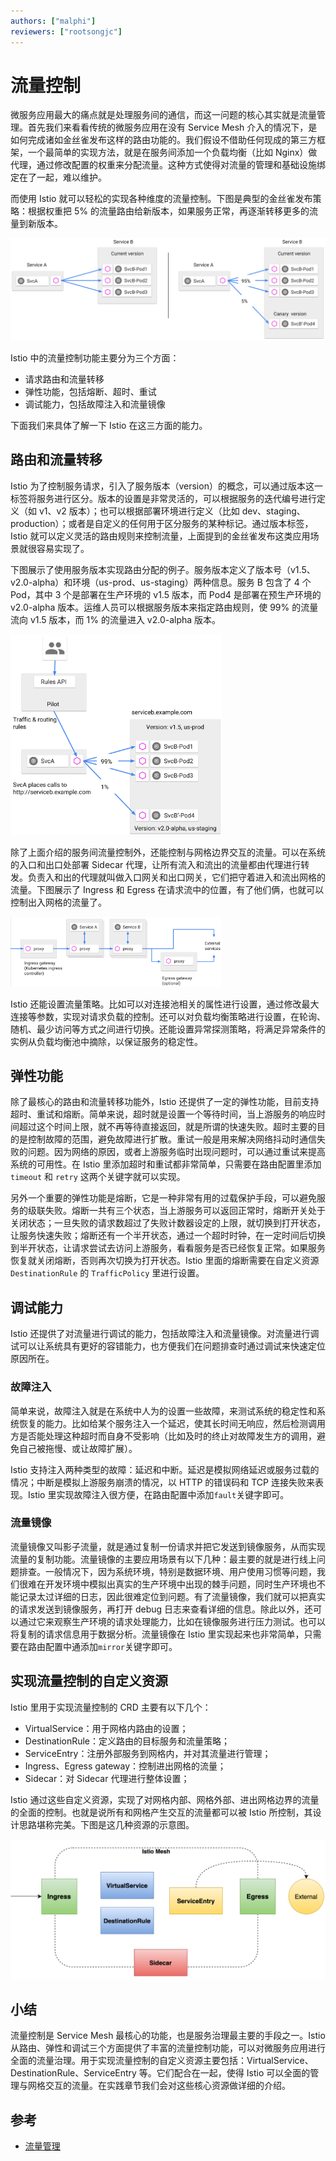 ```yaml
---
authors: ["malphi"]
reviewers: ["rootsongjc"]
---
```


# 流量控制

微服务应用最大的痛点就是处理服务间的通信，而这一问题的核心其实就是流量管理。首先我们来看看传统的微服务应用在没有 Service Mesh 介入的情况下，是如何完成诸如金丝雀发布这样的路由功能的。我们假设不借助任何现成的第三方框架，一个最简单的实现方法，就是在服务间添加一个负载均衡（比如 Nginx）做代理，通过修改配置的权重来分配流量。这种方式使得对流量的管理和基础设施绑定在了一起，难以维护。

而使用 Istio 就可以轻松的实现各种维度的流量控制。下图是典型的金丝雀发布策略：根据权重把 5% 的流量路由给新版本，如果服务正常，再逐渐转移更多的流量到新版本。

![金丝雀发布示意图（图片来自 Istio 官方网站）](./images/concept-trafficcontrol-canary.png)

Istio 中的流量控制功能主要分为三个方面：

- 请求路由和流量转移
- 弹性功能，包括熔断、超时、重试
- 调试能力，包括故障注入和流量镜像

下面我们来具体了解一下 Istio 在这三方面的能力。

## 路由和流量转移

Istio 为了控制服务请求，引入了服务版本（version）的概念，可以通过版本这一标签将服务进行区分。版本的设置是非常灵活的，可以根据服务的迭代编号进行定义（如 v1、v2 版本）；也可以根据部署环境进行定义（比如 dev、staging、production）；或者是自定义的任何用于区分服务的某种标记。通过版本标签，Istio 就可以定义灵活的路由规则来控制流量，上面提到的金丝雀发布这类应用场景就很容易实现了。

下图展示了使用服务版本实现路由分配的例子。服务版本定义了版本号（v1.5、v2.0-alpha）和环境（us-prod、us-staging）两种信息。服务 B 包含了 4 个 Pod，其中 3 个是部署在生产环境的 v1.5 版本，而 Pod4 是部署在预生产环境的 v2.0-alpha 版本。运维人员可以根据服务版本来指定路由规则，使 99% 的流量流向 v1.5 版本，而 1% 的流量进入 v2.0-alpha 版本。

<img src="./images/concept-feature-routing.png" alt="路由示意图（图片来自 Istio 官方网站）" style="zoom:33%;" />

除了上面介绍的服务间流量控制外，还能控制与网格边界交互的流量。可以在系统的入口和出口处部署 Sidecar 代理，让所有流入和流出的流量都由代理进行转发。负责入和出的代理就叫做入口网关和出口网关，它们把守着进入和流出网格的流量。下图展示了 Ingress 和 Egress 在请求流中的位置，有了他们俩，也就可以控制出入网格的流量了。

<img src="./images/concept-feature-gateway.png" alt="入口和出口网关（图片来自 Istio 官方网站）" style="zoom:33%;" />

Istio 还能设置流量策略。比如可以对连接池相关的属性进行设置，通过修改最大连接等参数，实现对请求负载的控制。还可以对负载均衡策略进行设置，在轮询、随机、最少访问等方式之间进行切换。还能设置异常探测策略，将满足异常条件的实例从负载均衡池中摘除，以保证服务的稳定性。

## 弹性功能

除了最核心的路由和流量转移功能外，Istio 还提供了一定的弹性功能，目前支持超时、重试和熔断。简单来说，超时就是设置一个等待时间，当上游服务的响应时间超过这个时间上限，就不再等待直接返回，就是所谓的快速失败。超时主要的目的是控制故障的范围，避免故障进行扩散。重试一般是用来解决网络抖动时通信失败的问题。因为网络的原因，或者上游服务临时出现问题时，可以通过重试来提高系统的可用性。在 Istio 里添加超时和重试都非常简单，只需要在路由配置里添加 `timeout` 和 `retry` 这两个关键字就可以实现。

另外一个重要的弹性功能是熔断，它是一种非常有用的过载保护手段，可以避免服务的级联失败。熔断一共有三个状态，当上游服务可以返回正常时，熔断开关处于关闭状态；一旦失败的请求数超过了失败计数器设定的上限，就切换到打开状态，让服务快速失败；熔断还有一个半开状态，通过一个超时时钟，在一定时间后切换到半开状态，让请求尝试去访问上游服务，看看服务是否已经恢复正常。如果服务恢复就关闭熔断，否则再次切换为打开状态。Istio 里面的熔断需要在自定义资源 `DestinationRule` 的 `TrafficPolicy` 里进行设置。

## 调试能力

Istio 还提供了对流量进行调试的能力，包括故障注入和流量镜像。对流量进行调试可以让系统具有更好的容错能力，也方便我们在问题排查时通过调试来快速定位原因所在。

### 故障注入

简单来说，故障注入就是在系统中人为的设置一些故障，来测试系统的稳定性和系统恢复的能力。比如给某个服务注入一个延迟，使其长时间无响应，然后检测调用方是否能处理这种超时而自身不受影响（比如及时的终止对故障发生方的调用，避免自己被拖慢、或让故障扩展）。

Istio 支持注入两种类型的故障：延迟和中断。延迟是模拟网络延迟或服务过载的情况；中断是模拟上游服务崩溃的情况，以 HTTP 的错误码和 TCP 连接失败来表现。Istio 里实现故障注入很方便，在路由配置中添加`fault`关键字即可。

### 流量镜像

流量镜像又叫影子流量，就是通过复制一份请求并把它发送到镜像服务，从而实现流量的复制功能。流量镜像的主要应用场景有以下几种：最主要的就是进行线上问题排查。一般情况下，因为系统环境，特别是数据环境、用户使用习惯等问题，我们很难在开发环境中模拟出真实的生产环境中出现的棘手问题，同时生产环境也不能记录太过详细的日志，因此很难定位到问题。有了流量镜像，我们就可以把真实的请求发送到镜像服务，再打开 debug 日志来查看详细的信息。除此以外，还可以通过它来观察生产环境的请求处理能力，比如在镜像服务进行压力测试。也可以将复制的请求信息用于数据分析。流量镜像在 Istio 里实现起来也非常简单，只需要在路由配置中通添加`mirror`关键字即可。

## 实现流量控制的自定义资源

Istio 里用于实现流量控制的 CRD 主要有以下几个：

- VirtualService：用于网格内路由的设置；
- DestinationRule：定义路由的目标服务和流量策略；
- ServiceEntry：注册外部服务到网格内，并对其流量进行管理；
- Ingress、Egress gateway：控制进出网格的流量；
- Sidecar：对 Sidecar 代理进行整体设置；

Istio 通过这些自定义资源，实现了对网格内部、网格外部、进出网格边界的流量的全面的控制。也就是说所有和网格产生交互的流量都可以被 Istio 所控制，其设计思路堪称完美。下图是这几种资源的示意图。

<img src="./images/concept-trafficcontrol-crd.png" alt="流量 CRD" style="zoom:50%;" />

## 小结

流量控制是 Service Mesh 最核心的功能，也是服务治理最主要的手段之一。Istio 从路由、弹性和调试三个方面提供了丰富的流量控制功能，可以对微服务应用进行全面的流量治理。用于实现流量控制的自定义资源主要包括：VirtualService、DestinationRule、ServiceEntry 等。它们配合在一起，使得 Istio 可以全面的管理与网格交互的流量。在实践章节我们会对这些核心资源做详细的介绍。

## 参考

* [流量管理](https://istio.io/latest/docs/concepts/traffic-management/)
